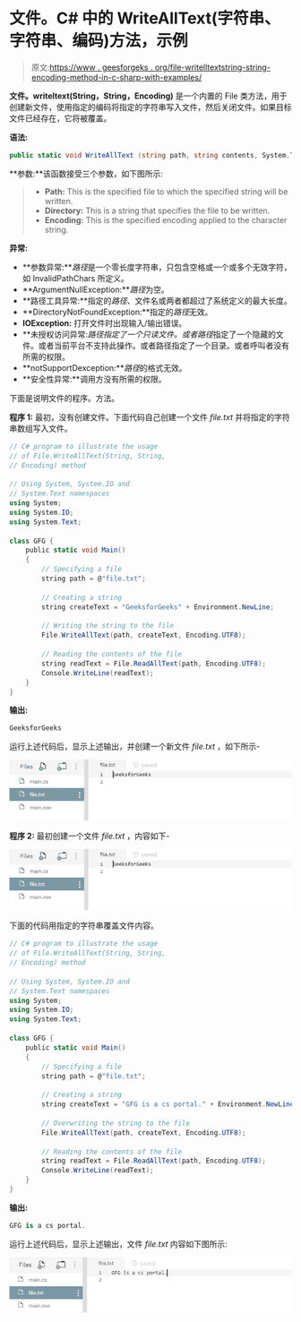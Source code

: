 # 文件。C# 中的 WriteAllText(字符串、字符串、编码)方法，示例

> 原文:[https://www . geesforgeks . org/file-writelltextstring-string-encoding-method-in-c-sharp-with-examples/](https://www.geeksforgeeks.org/file-writealltextstring-string-encoding-method-in-c-sharp-with-examples/)

**文件。writeltext(String，String，Encoding)** 是一个内置的 File 类方法，用于创建新文件，使用指定的编码将指定的字符串写入文件，然后关闭文件。如果目标文件已经存在，它将被覆盖。

**语法:**

```cs
public static void WriteAllText (string path, string contents, System.Text.Encoding encoding);
```

**参数:**该函数接受三个参数，如下图所示:

> *   **Path:** This is the specified file to which the specified string will be written.
> *   **Directory:** This is a string that specifies the file to be written.
> *   **Encoding:** This is the specified encoding applied to the character string.

**异常:**

*   **参数异常:***路径*是一个零长度字符串，只包含空格或一个或多个无效字符，如 InvalidPathChars 所定义。
*   **ArgumentNullException:***路径*为空。
*   **路径工具异常:**指定的*路径*、文件名或两者都超过了系统定义的最大长度。
*   **DirectoryNotFoundException:**指定的*路径*无效。
*   **IOException:** 打开文件时出现输入/输出错误。
*   **未授权访问异常:***路径*指定了一个只读文件。或者*路径*指定了一个隐藏的文件。或者当前平台不支持此操作。或者路径指定了一个目录。或者呼叫者没有所需的权限。
*   **notSupportDexception:***路径*的格式无效。
*   **安全性异常:**调用方没有所需的权限。

下面是说明文件的程序。方法。

**程序 1:** 最初，没有创建文件。下面代码自己创建一个文件 *file.txt* 并将指定的字符串数组写入文件。

```cs
// C# program to illustrate the usage
// of File.WriteAllText(String, String,
// Encoding) method

// Using System, System.IO and
// System.Text namespaces
using System;
using System.IO;
using System.Text;

class GFG {
    public static void Main()
    {
        // Specifying a file
        string path = @"file.txt";

        // Creating a string
        string createText = "GeeksforGeeks" + Environment.NewLine;

        // Writing the string to the file
        File.WriteAllText(path, createText, Encoding.UTF8);

        // Reading the contents of the file
        string readText = File.ReadAllText(path, Encoding.UTF8);
        Console.WriteLine(readText);
    }
}
```

**输出:**

```cs
GeeksforGeeks

```

运行上述代码后，显示上述输出，并创建一个新文件 *file.txt* ，如下所示-

![file.txt](img/d2a0cf46f82a72b41a2fdc5d7a3848b6.png)

**程序 2:** 最初创建一个文件 *file.txt* ，内容如下-

![file.txt](img/d2a0cf46f82a72b41a2fdc5d7a3848b6.png)

下面的代码用指定的字符串覆盖文件内容。

```cs
// C# program to illustrate the usage
// of File.WriteAllText(String, String,
// Encoding) method

// Using System, System.IO and
// System.Text namespaces
using System;
using System.IO;
using System.Text;

class GFG {
    public static void Main()
    {
        // Specifying a file
        string path = @"file.txt";

        // Creating a string
        string createText = "GFG is a cs portal." + Environment.NewLine;

        // Overwriting the string to the file
        File.WriteAllText(path, createText, Encoding.UTF8);

        // Reading the contents of the file
        string readText = File.ReadAllText(path, Encoding.UTF8);
        Console.WriteLine(readText);
    }
}
```

**输出:**

```cs
GFG is a cs portal.

```

运行上述代码后，显示上述输出，文件 *file.txt* 内容如下图所示:

![file.txt](img/54353c657057c5a375c0427558af7455.png)